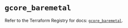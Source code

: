 # `gcore_baremetal`

Refer to the Terraform Registry for docs: [`gcore_baremetal`](https://registry.terraform.io/providers/g-core/gcorelabs/0.3.63/docs/resources/gcore_baremetal).
